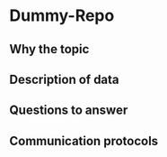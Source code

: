 # Dummy-Repo

## Why the topic


## Description of data


## Questions to answer

## Communication protocols
